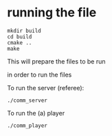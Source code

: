 # running the file

```
mkdir build
cd build
cmake ..
make
```

This will prepare the files to be run

in order to run the files

To run the server (referee):
```
./comm_server
```

To run the (a) player
```
./comm_player
```